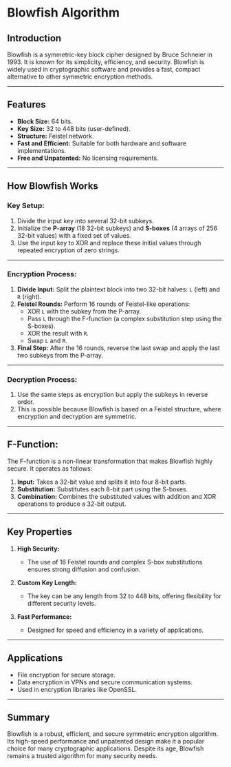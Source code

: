 # Blowfish Algorithm

## Introduction

Blowfish is a symmetric-key block cipher designed by Bruce Schneier in 1993. It is known for its simplicity, efficiency, and security. Blowfish is widely used in cryptographic software and provides a fast, compact alternative to other symmetric encryption methods.

---

## Features

- **Block Size:** 64 bits.  
- **Key Size:** 32 to 448 bits (user-defined).  
- **Structure:** Feistel network.  
- **Fast and Efficient:** Suitable for both hardware and software implementations.  
- **Free and Unpatented:** No licensing requirements.

---

## How Blowfish Works

### Key Setup:

1. Divide the input key into several 32-bit subkeys.  
2. Initialize the **P-array** (18 32-bit subkeys) and **S-boxes** (4 arrays of 256 32-bit values) with a fixed set of values.  
3. Use the input key to XOR and replace these initial values through repeated encryption of zero strings.

---

### Encryption Process:

1. **Divide Input:** Split the plaintext block into two 32-bit halves: `L` (left) and `R` (right).  
2. **Feistel Rounds:** Perform 16 rounds of Feistel-like operations:
   - XOR `L` with the subkey from the P-array.
   - Pass `L` through the F-function (a complex substitution step using the S-boxes).
   - XOR the result with `R`.
   - Swap `L` and `R`.  
3. **Final Step:** After the 16 rounds, reverse the last swap and apply the last two subkeys from the P-array.

---

### Decryption Process:

1. Use the same steps as encryption but apply the subkeys in reverse order.  
2. This is possible because Blowfish is based on a Feistel structure, where encryption and decryption are symmetric.

---

## F-Function:

The F-function is a non-linear transformation that makes Blowfish highly secure. It operates as follows:

1. **Input:** Takes a 32-bit value and splits it into four 8-bit parts.  
2. **Substitution:** Substitutes each 8-bit part using the S-boxes.  
3. **Combination:** Combines the substituted values with addition and XOR operations to produce a 32-bit output.  

---

## Key Properties

1. **High Security:**  
   - The use of 16 Feistel rounds and complex S-box substitutions ensures strong diffusion and confusion.  

2. **Custom Key Length:**  
   - The key can be any length from 32 to 448 bits, offering flexibility for different security levels.  

3. **Fast Performance:**  
   - Designed for speed and efficiency in a variety of applications.  

---

## Applications

- File encryption for secure storage.  
- Data encryption in VPNs and secure communication systems.  
- Used in encryption libraries like OpenSSL.  

---

## Summary

Blowfish is a robust, efficient, and secure symmetric encryption algorithm. Its high-speed performance and unpatented design make it a popular choice for many cryptographic applications. Despite its age, Blowfish remains a trusted algorithm for many security needs.
